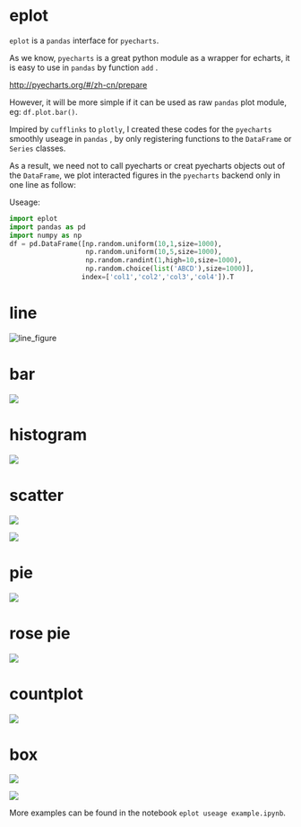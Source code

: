# eplot

`eplot` is a `pandas` interface for `pyecharts`.

As we know, `pyecharts` is a great python module as a wrapper for echarts, it is  easy to use in `pandas` by function `add` .

http://pyecharts.org/#/zh-cn/prepare

However, it will be more simple if it can be used as raw `pandas`  plot module, eg: `df.plot.bar()`.

Impired by `cufflinks` to `plotly`, I created these codes for the `pyecharts` smoothly useage in `pandas` , by only registering functions to the `DataFrame` or `Series` classes. 

As a result, we need not to call pyecharts  or creat pyecharts objects out of the `DataFrame`, we plot interacted figures in the `pyecharts` backend only in one line as follow:

Useage:

```python
import eplot
import pandas as pd
import numpy as np
df = pd.DataFrame([np.random.uniform(10,1,size=1000),
                   np.random.uniform(10,5,size=1000),
                   np.random.randint(1,high=10,size=1000),
                   np.random.choice(list('ABCD'),size=1000)],
                  index=['col1','col2','col3','col4']).T
```

# line

![line_figure](./img/line_figure.png)

# bar

![](./img/bar_figure.png)

# histogram

![](./img/histogram_figure.png)

# scatter

![](./img/scatter_category_figure.png)

![](./img/scatter3d_category_figure.png)



# pie

![](./img/pie_figure.png)

# rose pie

![](./img/pie_rose_figure.png)

# countplot

![](./img/countplot_figure.png)

# box

![](./img/box_figure.png)

![](./img/box_series_figure.png)

More examples can be found in the notebook `eplot useage example.ipynb`.